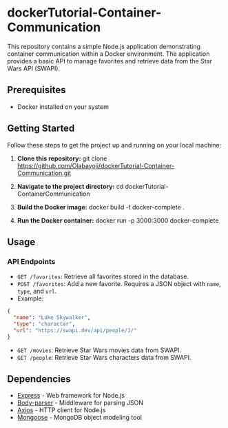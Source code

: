 # dockerTutorial-Container-Communication

This repository contains a simple Node.js application demonstrating container communication within a Docker environment. The application provides a basic API to manage favorites and retrieve data from the Star Wars API (SWAPI).

## Prerequisites

- Docker installed on your system

## Getting Started

Follow these steps to get the project up and running on your local machine:

1. **Clone this repository:**
   git clone https://github.com/Olabayoji/dockerTutorial-Container-Communication.git

2. **Navigate to the project directory:**
   cd dockerTutorial-ContainerCommunication

3. **Build the Docker image:**
   docker build -t docker-complete .

4. **Run the Docker container:**
   docker run -p 3000:3000 docker-complete

## Usage

### API Endpoints

- `GET /favorites`: Retrieve all favorites stored in the database.
- `POST /favorites`: Add a new favorite. Requires a JSON object with `name`, `type`, and `url`.
- Example:

```json
{
  "name": "Luke Skywalker",
  "type": "character",
  "url": "https://swapi.dev/api/people/1/"
}
```

- `GET /movies`: Retrieve Star Wars movies data from SWAPI.
- `GET /people`: Retrieve Star Wars characters data from SWAPI.

## Dependencies

- [Express](https://www.npmjs.com/package/express) - Web framework for Node.js
- [Body-parser](https://www.npmjs.com/package/body-parser) - Middleware for parsing JSON
- [Axios](https://www.npmjs.com/package/axios) - HTTP client for Node.js
- [Mongoose](https://www.npmjs.com/package/mongoose) - MongoDB object modeling tool
